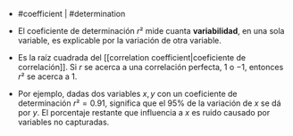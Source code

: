- #coefficient | #determination

- El coeficiente de determinación $r²$ mide cuanta **variabilidad**, en una sola variable, es explicable por la variación de otra variable.
- Es la raíz cuadrada del [[correlation coefficient|coeficiente de correlación]]. Si $r$ se acerca a una correlación perfecta, $1$ o $-1$, entonces $r²$ se acerca a $1$.
- Por ejemplo, dadas dos variables $x,y$ con un coeficiente de determinación $r²=0.91$, significa que el $95\%$ de la variación de $x$ se dá por $y$. El porcentaje restante que influencia a $x$ es ruido causado por variables no capturadas.